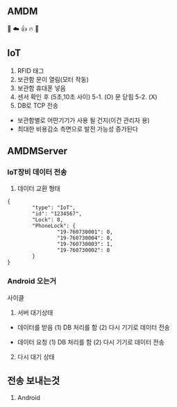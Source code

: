 ## AMDM
💙 ☁️ 👍 🔥 🙌

## IoT
1. RFID 태그
2. 보관함 문이 열림(모터 작동)
3. 보관함 휴대폰 넣음
4. 센서 확인 후 (5초,10초 사이) 
5-1. (O) 문 닫힘
5-2. (X)
6. DB로 TCP 전송 

- 보관함별로 어떤기기가 사용 될 건지(이건 관리자 용)
- 최대한 비용감소 측면으로 발전 가능성 증가된다

## AMDMServer
### IoT장비 데이터 전송
1. 데이터 교환 형태
```
{
        "type": "IoT",
        "id": "1234567",
        "Lock": 0,
        "PhoneLock": {
                "19-760730001": 0,
                "19-760730004": 0,
                "19-760730003": 1,
                "19-760730002": 0
        }
}
```
### Android 오는거

사이클
1. 서버 대기상태

- 데이터를 받음 
 (1) DB 처리를 함
 (2) 다시 기기로 데이터 전송

- 데이터 요청
 (1) DB 처리를 함
 (2) 다시 기기로 데이터 전송

2. 다시 대기 상태

## 전송 보내는것
1. Android




